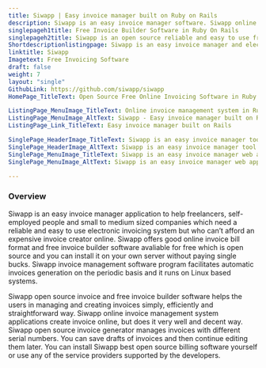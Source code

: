 ```yaml
---
title: Siwapp | Easy invoice manager built on Ruby on Rails
description: Siwapp is an easy invoice manager software. Siwapp online invoice management system helps in managing and creating invoices in a simple and intuitive way.
singlepageh1title: Free Invoice Builder Software in Ruby On Rails
singlepageh2title: Siwapp is an open source reliable and easy to use free invoice management web application. It helps manage invoices in a simple, efficient and intuitive way.
Shortdescriptionlistingpage: Siwapp is an easy invoice manager and electronic invoicing system to manage invoices. It helps manage invoices in a simple and easy invoice bill format.
linktitle: Siwapp
Imagetext: Free Invoicing Software
draft: false
weight: 7
layout: "single"
GithubLink: https://github.com/siwapp/siwapp
HomePage_TitleText: Open Source Free Online Invoicing Software in Ruby

ListingPage_MenuImage_TitleText: Online invoice management system in Ruby
ListingPage_MenuImage_AltText: Siwapp - Easy invoice manager built on Rails
ListingPage_Link_TitleText: Easy invoice manager built on Rails

SinglePage_HeaderImage_TitleText: Siwapp is an easy invoice manager tool to manage invoices in a simple and easy invoice bill format.
SinglePage_HeaderImage_AltText: Siwapp is an easy invoice manager tool to manage invoices in a simple and easy invoice bill format.
SinglePage_MenuImage_TitleText: Siwapp is an easy invoice manager web application to manage electronic invoicing system
SinglePage_MenuImage_AltText: Siwapp is an easy invoice manager web application to manage electronic invoicing system

---
```

### **Overview**

Siwapp is an easy invoice manager application to help freelancers, self-employed people and small to medium sized companies which need a reliable and easy to use electronic invoicing system but who can’t afford an expensive invoice creator online. Siwapp offers good online invoice bill format and free invoice builder software avaliable for free which is open source and you can install it on your own server without paying single bucks. Siwapp invoice management software program facilitates automatic invoices generation on the periodic basis and it runs on Linux based systems.

Siwapp open source invoice and free invoice builder software helps the users in managing and creating invoices simply, efficiently and straightforward way. Siwapp online invoice management system applications create invoice online, but does it very well and decent way. Siwapp open source invoice generator manages invoices with different serial numbers. You can save drafts of invoices and then continue editing them later. You can install Siwapp best open source billing software yourself or use any of the service providers supported by the developers.
